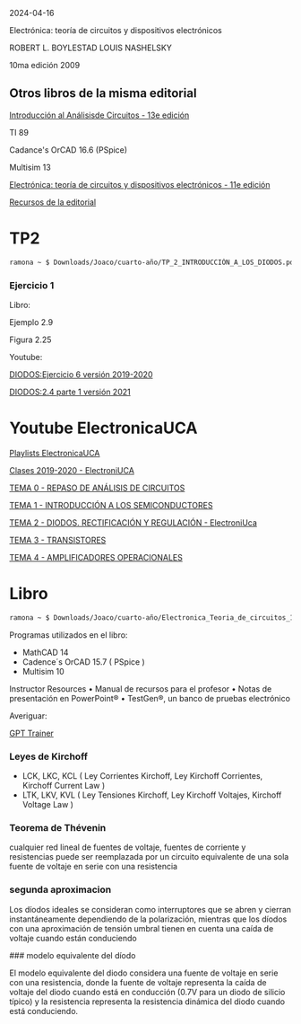 2024-04-16


Electrónica:
teoría de circuitos
y dispositivos
electrónicos

ROBERT L. BOYLESTAD
LOUIS NASHELSKY

10ma edición
2009

## Otros libros de la misma editorial

[ Introducción al Análisisde Circuitos - 13e edición](https://www.pearsonenespanol.com/mexico/educacion-superior/boylestad/boylestad_introduccion_al_analisis_de_circuitos_13e_introduccion)

TI 89

Cadance's OrCAD 16.6 (PSpice)

Multisim 13

[Electrónica: teoría de circuitos y dispositivos electrónicos - 11e edición](https://www.pearsonenespanol.com/mexico/educacion-superior/boylestad/boylestad_electronica_11e-contenido)

[Recursos de la editorial](https://www.pearsonenespanol.com/mexico/educacion-superior/boylestad/boylestad_electronica_11e)

# TP2

```bash
ramona ~ $ Downloads/Joaco/cuarto-año/TP_2_INTRODUCCIÓN_A_LOS_DIODOS.pdf
```

### Ejercicio 1

Libro:

Ejemplo 2.9

Figura 2.25

Youtube:

[DIODOS:Ejercicio 6 versión 2019-2020](https://www.youtube.com/watch?v=5QDDW-87dgs&list=PLJz5r9H4yAY7nAgxEYlrRo11VYGG6GmfD&index=5&pp=iAQB)

[DIODOS:2.4 parte 1 versión 2021](https://www.youtube.com/watch?v=-7tYpcn2kZg&list=PLJz5r9H4yAY7XMPwptTgGWJMdHHEA0cSo&index=10&ab_channel=ElectroniUca)


# Youtube ElectronicaUCA

[Playlists ElectronicaUCA](https://www.youtube.com/@ElectroniUca/playlists)

[Clases 2019-2020 - ElectroniUCA](https://www.youtube.com/playlist?list=PLJz5r9H4yAY7nAgxEYlrRo11VYGG6GmfD)

[TEMA 0 - REPASO DE ANÁLISIS DE CIRCUITOS](https://www.youtube.com/playlist?list=PLJz5r9H4yAY5lCMmNaNFOgGSr3sGGNWFv)

[TEMA 1 - INTRODUCCIÓN A LOS SEMICONDUCTORES ](https://www.youtube.com/playlist?list=PLJz5r9H4yAY66YtXrpQiFICXKLgG9bUxU)

[TEMA 2 - DIODOS. RECTIFICACIÓN Y REGULACIÓN - ElectroniUca](https://www.youtube.com/playlist?list=PLJz5r9H4yAY7XMPwptTgGWJMdHHEA0cSo)

[TEMA 3 - TRANSISTORES](https://www.youtube.com/playlist?list=PLJz5r9H4yAY4fsBp1_xqPGakvDqCVMpgo)

[TEMA 4 - AMPLIFICADORES OPERACIONALES](https://www.youtube.com/playlist?list=PLJz5r9H4yAY4IrjeEr8dDEljbbReXR9sr)

# Libro

```bash
ramona ~ $ Downloads/Joaco/cuarto-año/Electronica_Teoria_de_circuitos_10ed_Boy.pdf
```

Programas utilizados en el libro:

- MathCAD 14
- Cadence´s OrCAD 15.7 ( PSpice )
- Multisim 10

Instructor Resources
• Manual de recursos para el profesor
• Notas de presentación en PowerPoint®
• TestGen®, un banco de pruebas electrónico

Averiguar:

[GPT Trainer](https://chat.openai.com/share/d8956d38-80e6-4d47-82ac-91750f1003cb)

### Leyes de Kirchoff

- LCK, LKC, KCL ( Ley Corrientes Kirchoff, Ley Kirchoff Corrientes, Kirchoff Current Law )
- LTK, LKV, KVL ( Ley Tensiones Kirchoff, Ley Kirchoff Voltajes, Kirchoff Voltage Law )

### Teorema de Thévenin

cualquier red lineal de fuentes de voltaje, fuentes de corriente y resistencias puede ser reemplazada por un circuito 
equivalente de una sola fuente de voltaje en serie con una resistencia


### segunda aproximacion

Los díodos ideales se consideran como interruptores que se abren y cierran instantáneamente dependiendo de la 
polarización, mientras que los díodos con una aproximación de tensión umbral tienen en cuenta una caída de 
voltaje cuando están  conduciendo

### modelo equivalente del díodo

El modelo equivalente del diodo considera una fuente de voltaje en serie con una resistencia, donde la fuente de 
voltaje representa la caída de voltaje del diodo cuando está en conducción (0.7V para un diodo de silicio típico) y la 
resistencia representa la resistencia dinámica del diodo cuando está conduciendo.
